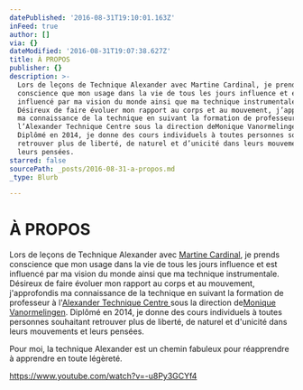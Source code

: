 ```yaml
---
datePublished: '2016-08-31T19:10:01.163Z'
inFeed: true
author: []
via: {}
dateModified: '2016-08-31T19:07:38.627Z'
title: À PROPOS
publisher: {}
description: >-
  Lors de leçons de Technique Alexander avec Martine Cardinal, je prends
  conscience que mon usage dans la vie de tous les jours influence et est
  influencé par ma vision du monde ainsi que ma technique instrumentale.
  Désireux de faire évoluer mon rapport au corps et au mouvement, j’approfondis
  ma connaissance de la technique en suivant la formation de professeur à
  l’Alexander Technique Centre sous la direction deMonique Vanormelingen.
  Diplômé en 2014, je donne des cours individuels à toutes personnes souhaitant
  retrouver plus de liberté, de naturel et d’unicité dans leurs mouvements et
  leurs pensées.
starred: false
sourcePath: _posts/2016-08-31-a-propos.md
_type: Blurb

---
```

# À PROPOS

Lors de leçons de Technique Alexander avec [Martine Cardinal][0], je prends conscience que mon usage dans la vie de tous les jours influence et est influencé par ma vision du monde ainsi que ma technique instrumentale. Désireux de faire évoluer mon rapport au corps et au mouvement, j'approfondis ma connaissance de la technique en suivant la formation de professeur à l'[Alexander Technique Centre ][1]sous la direction de[Monique Vanormelingen][2]. Diplômé en 2014, je donne des cours individuels à toutes personnes souhaitant retrouver plus de liberté, de naturel et d'unicité dans leurs mouvements et leurs pensées.

Pour moi, la technique Alexander est un chemin fabuleux pour réapprendre à apprendre en toute légèreté.

https://www.youtube.com/watch?v=-u8Py3GCYf4

[0]: http://martinecardinal.net/
[1]: http://www.alexandertechniekcentrum.be/ATC/
[2]: http://www.technique-alexander.be/location/vanormelingen-monique/